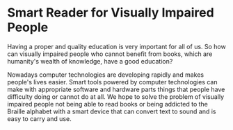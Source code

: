 # Smart Reader for Visually Impaired People

Having a proper and quality education is very important for all of us. So how can visually impaired people who cannot benefit from books, which are humanity's wealth of knowledge, have a good education?

Nowadays computer technologies are developing rapidly and makes people's lives easier. Smart tools powered by computer technologies can make with appropriate software and hardware parts things that people have difficulty doing or cannot do at all. We hope to solve the problem of visually impaired people not being able to read books or being addicted to the Braille alphabet with a smart device that can convert text to sound and is easy to carry and use.

